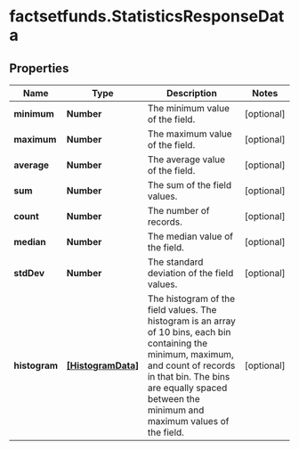 # factsetfunds.StatisticsResponseData

## Properties

Name | Type | Description | Notes
------------ | ------------- | ------------- | -------------
**minimum** | **Number** | The minimum value of the field. | [optional] 
**maximum** | **Number** | The maximum value of the field. | [optional] 
**average** | **Number** | The average value of the field. | [optional] 
**sum** | **Number** | The sum of the field values. | [optional] 
**count** | **Number** | The number of records. | [optional] 
**median** | **Number** | The median value of the field. | [optional] 
**stdDev** | **Number** | The standard deviation of the field values. | [optional] 
**histogram** | [**[HistogramData]**](HistogramData.md) | The histogram of the field values. The histogram is an array of 10 bins, each bin containing the minimum, maximum, and count of records in that bin. The bins are equally spaced between the minimum and maximum values of the field. | [optional] 


